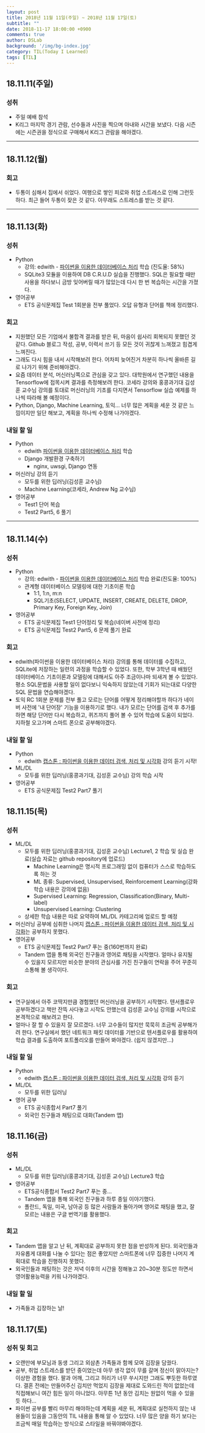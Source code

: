 ```yaml
---
layout: post
title: 2018년 11월 11일(주일) ~ 2018년 11월 17일(토)
subtitle: ""
date: 2018-11-17 18:00:00 +0900
comments: true
author: DSLab
background: '/img/bg-index.jpg'
category: TIL(Today I Learned)
tags: [TIL]
---
```

## 18.11.11(주일)
### 성취
  - 주일 예배 참석
  - K리그 마지막 경기 관람, 선수들과 사진을 찍으며 아내와 시간을 보냈다. 다음 시즌에는 시즌권을 정식으로 구매해서 K리그 관람을 해야겠다.

---

## 18.11.12(월)
### 회고
  - 두통이 심해서 집에서 쉬었다. 여행으로 쌓인 피로와 취업 스트레스로 인해 그런듯하다. 최근 들어 두통이 잦은 것 같다. 아무래도 스트레스를 받는 것 같다.

---
## 18.11.13(화)
### 성취
  - Python
    - 강의: edwith - [파이썬을 이용한 데이터베이스 처리](https://www.edwith.org/python-databases/lecture/24436) 학습 (진도율: 58%)
    - SQLite3 모듈을 이용하여 DB C.R.U.D 실습을 진행했다. SQL은 필요할 때만 사용을 하다보니 금방 잊어버릴 때가 많았는데 다시 한 번 복습하는 시간을 가졌다.
  - 영어공부
    - ETS 공식문제집 Test 1회분을 전부 풀었다. 오답 유형과 단어를 책에 정리했다.

### 회고
  - 지원했던 모든 기업에서 불합격 결과를 받은 뒤, 마음이 쉽사리 회복되지 못했던 것 같다. Github 블로그 작성, 공부, 이력서 쓰기 등 모든 것이 귀찮게 느껴졌고 힘겹게 느껴진다.
  - 그래도 다시 힘을 내서 시작해보려 한다. 어차피 늦어진거 차분히 하나씩 올바른 길로 나가기 위해 준비해야겠다.
  - 요즘 데이터 분석, 머신러닝쪽으로 관심을 갖고 있다. 대학원에서 연구했던 내용을 Tensorflow에 접목시켜 결과를 측정해보려 한다. 코세라 강의와 홍콩과기대 김성훈 교수님 강의를 토대로 머신러닝의 기초를 다지면서 Tensorflow 실습 예제를 하나씩 따라해 볼 예정이다.
  - Python, Django, Machine Learning, 토익... 너무 많은 계획을 세운 것 같은 느낌이지만 일단 해보고, 계획을 하나씩 수정해 나가야겠다.

### 내일 할 일
  - Python
    - edwith [파이썬을 이용한 데이터베이스 처리](https://www.edwith.org/python-databases/lecture/24436) 학습
    - Django 개발환경 구축하기
      - nginx, uwsgi, Django 연동
  - 머신러닝 강의 듣기
    - 모두를 위한 딥러닝(김성훈 교수님)
    - Machine Learning(코세라, Andrew Ng 교수님)
  - 영어공부
    - Test1 단어 복습
    - Test2 Part5, 6 풀기

---
## 18.11.14(수)
### 성취
  - Python
    - 강의: edwith - [파이썬을 이용한 데이터베이스 처리](https://www.edwith.org/python-databases/lecture/24436) 학습 완료(진도율: 100%)
    - 관계형 데이터베이스 모델링에 대한 기초이론 학습
      - 1:1, 1:n, m:n
      - SQL기초(SELECT, UPDATE, INSERT, CREATE, DELETE, DROP, Primary Key, Foreign Key, Join)
  - 영어공부
    - ETS 공식문제집 Test1 단어정리 및 복습(네이버 사전에 정리)
    - ETS 공식문제집 Test2 Part5, 6 문제 풀기 완료

### 회고
  - edwith(파이썬을 이용한 데이터베이스 처리) 강의를 통해 데이터를 수집하고, SQLite에 저장하는 일련의 과정을 학습할 수 있었다. 또한, 학부 3학년 때 배웠던 데이터베이스 기초이론과 모델링에 대해서도 아주 조금이나마 되새겨 볼 수 있었다. 평소 SQL문법을 사용할 일이 없다보니 익숙하지 않았는데 기회가 되는대로 다양한 SQL 문법을 연습해야겠다.
  - 토익 RC 1회분 문제를 전부 풀고 모르는 단어를 어떻게 정리해야할까 하다가 네이버 사전에 '내 단어장' 기능을 이용하기로 했다. 내가 모르는 단어를 검색 후 추가를 하면 해당 단어만 다시 복습하고, 퀴즈까지 풀어 볼 수 있어 학습에 도움이 되었다. 지하철 오고가며 스마트 폰으로 공부해야겠다.

### 내일 할 일
  - Python
    - edwith [캡스톤 : 파이썬을 이용한 데이터 검색, 처리 및 시각화](https://www.edwith.org/python-capston/joinLectures/15648) 강의 듣기 시작!
  - ML/DL
    - 모두를 위한 딥러닝(홍콩과기대, 김성훈 교수님) 강의 학습 시작
  - 영어공부
    - ETS 공식문제집 Test2 Part7 풀기

## 18.11.15(목)
### 성취
  - ML/DL
    - 모두를 위한 딥러닝(홍콩과기대, 김성훈 교수님) Lecture1, 2 학습 및 실습 완료(실습 자료는 github repository에 업로드)
      - Machine Learning은 명시적 프로그래밍 없이 컴퓨터가 스스로 학습하도록 하는 것
      - ML 종류: Supervised, Unsupervised, Reinforcement Learning(강화학습 내용은 강의에 없음)
      - Supervised Learning: Regression, Classification(Binary, Multi-label)
      - Unsupervised Learning: Clustering
    - 상세한 학습 내용은 따로 요약하여 ML/DL 카테고리에 업로드 할 예정
  - 머신러닝 공부에 심취한 나머지 [캡스톤 : 파이썬을 이용한 데이터 검색, 처리 및 시각화](https://www.edwith.org/python-capston/joinLectures/15648)는 공부하지 못했다.
  - 영어공부
    - ETS 공식문제집 Test2 Part7 푸는 중(160번까지 완료)
    - Tandem 앱을 통해 외국인 친구들과 영어로 채팅을 시작했다. 얼마나 유지될 수 있을지 모르지만 비슷한 분야의 관심사를 가진 친구들이 연락을 주어 꾸준히 소통해 볼 생각이다.

### 회고
  - 연구실에서 아주 코딱지만큼 경험했던 머신러닝을 공부하기 시작했다. 텐서플로우 공부하겠다고 책만 잔뜩 사다놓고 시작도 안했는데 김성훈 교수님 강의를 시작으로 본격적으로 해보려고 한다.
  - 얼마나 잘 할 수 있을지 잘 모르겠다. 너무 고수들이 많지만 묵묵히 조금씩 공부해가려 한다. 연구실에서 했던 네트워크 패킷 데이터를 기반으로 텐서플로우를 활용하여 학습 결과를 도출하여 포트폴리오를 만들어 봐야겠다. (쉽지 않겠지만...)

### 내일 할 일
  - Python
    - edwith [캡스톤 : 파이썬을 이용한 데이터 검색, 처리 및 시각화](https://www.edwith.org/python-capston/joinLectures/15648) 강의 듣기
  - ML/DL
    - 모두를 위한 딥러닝
  - 영어 공부
    - ETS 공식종합서 Part7 풀기
    - 외국인 친구들과 채팅으로 대화(Tandem 앱)

## 18.11.16(금)
### 성취
  - ML/DL
    - 모두를 위한 딥러닝(홍콩과기대, 김성훈 교수님) Lecture3 학습
  - 영어공부
    - ETS공식종합서 Test2 Part7 푸는 중...
    - Tandem 앱을 통해 외국인 친구들과 하루 종일 이야기했다.
    - 폴란드, 독일, 미국, 남아공 등 많은 사람들과 돌아가며 영어로 채팅을 했고, 잘 모르는 내용은 구글 번역기를 활용했다.

### 회고
  - Tandem 앱을 알고 난 뒤, 계획대로 공부하지 못한 점을 반성하게 된다. 외국인들과 자유롭게 대화를 나눌 수 있다는 점은 좋았지만 스마트폰에 너무 집중한 나머지 계획대로 학습을 진행하지 못했다.
  - 외국인들과 채팅하는 것은 저녁 이후의 시간을 정해놓고 20~30분 정도만 하면서 영어활용능력을 키워 나가야겠다.

### 내일 할 일
  - 가족들과 김장하는 날!

## 18.11.17(토)
### 성취 및 회고
  - 오랜만에 부모님과 동생 그리고 외삼촌 가족들과 함께 모여 김장을 담궜다.
  - 공부, 취업 스트레스를 받던 중이었는데 아무 생각 없이 무를 갈며 정신이 맑아지는? 이상한 경험을 했다. 팔과 어깨, 그리고 허리가 너무 쑤시지만 그래도 뿌듯한 하루였다. 결혼 전에는 만들어주신 김치만 먹었지 김장을 제대로 도와드린 적이 없었는데 직접해보니 여간 힘든 일이 아니었다. 아무튼 1년 동안 김치는 원없이 먹을 수 있을듯 하다...
  - 파이썬 공부를 빨리 마무리 해야하는데 계획을 세운 뒤, 계획대로 실천하지 않는 내용들이 있음을 그동안의 TIL 내용을 통해 알 수 있었다. 너무 많은 양을 하기 보다는 조금씩 매일 학습하는 방식으로 스타일을 바꿔야봐야겠다.  

